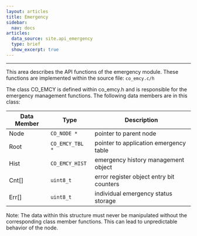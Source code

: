 ```yaml
---
layout: articles
title: Emergency
sidebar:
  nav: docs
articles:
  data_source: site.api_emergency
  type: brief
  show_excerpt: true
---
```


<div class="article__content" markdown="1">

  ---

  This area describes the API functions of the emergency module. These functions are implemented within the source file: `co_emcy.c/h`

  <!--more-->

  The class CO_EMCY is defined within co_emcy.h and is responsible for the emergency management functions. The following data members are in this class:

  | Data Member | Type | Description |
  | --- | --- | --- |
  | Node | `CO_NODE *` | pointer to parent node |
  | Root | `CO_EMCY_TBL *` | pointer to application emergency table |
  | Hist | `CO_EMCY_HIST` | emergency history management object |
  | Cnt[] | `uint8_t` | error register object entry bit counters |
  | Err[] | `uint8_t` | individual emergency status storage |

  Note: The data within this structure must never be manipulated without the corresponding class member   functions. This can lead to unpredictable behavior of the node.

</div>
